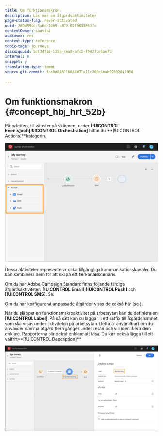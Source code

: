 ```yaml
---
title: Om funktionsmakron
description: Läs mer om åtgärdsaktiviteter
page-status-flag: never-activated
uuid: 269d590c-5a6d-40b9-a879-02f5033863fc
contentOwner: sauviat
audience: rns
content-type: reference
topic-tags: journeys
discoiquuid: 5df34f55-135a-4ea8-afc2-f9427ce5ae7b
internal: n
snippet: y
translation-type: tm+mt
source-git-commit: 1bc8d845716044671a11c200e4bab92302841994

---
```



# Om funktionsmakron {#concept_hbj_hrt_52b}

På paletten, till vänster på skärmen, under **[!UICONTROL Events]**och**[!UICONTROL Orchestration]** hittar du **[!UICONTROL Actions]**kategorin.

![](../assets/journey58.png)

Dessa aktiviteter representerar olika tillgängliga kommunikationskanaler. Du kan kombinera dem för att skapa ett flerkanalsscenario.

Om du har Adobe Campaign Standard finns följande färdiga åtgärdsaktiviteter: **[!UICONTROL Email]**,**[!UICONTROL Push]** och **[!UICONTROL SMS]**. Se[](../building-journeys/using-adobe-campaign-actions.md).

Om du har konfigurerat anpassade åtgärder visas de också här (se [](../building-journeys/using-custom-actions.md)).

När du släpper en funktionsmakroaktivitet på arbetsytan kan du definiera en **[!UICONTROL Label]**. På så sätt kan du lägga till ett suffix till åtgärdsnamnet som ska visas under aktiviteten på arbetsytan. Detta är användbart om du använder samma åtgärd flera gånger under resan och vill identifiera dem enklare. Rapporterna blir också enklare att läsa. Du kan också lägga till ett valfritt**[!UICONTROL Description]**.

![](../assets/journey59bis.png)
